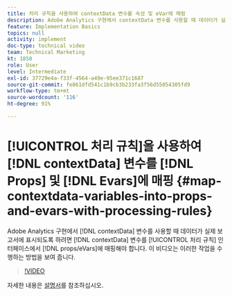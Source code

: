 ```yaml
---
title: 처리 규칙을 사용하여 contextData 변수를 속성 및 eVar에 매핑
description: Adobe Analytics 구현에서 contextData 변수를 사용할 때 데이터가 실제 보고서에 표시되도록 하려면 contextData 변수를 처리 규칙 인터페이스에서 속성/eVar에 매핑해야 합니다. 이 비디오는 이러한 작업을 수행하는 방법을 보여 줍니다.
feature: Implementation Basics
topics: null
activity: implement
doc-type: technical video
team: Technical Marketing
kt: 1850
role: User
level: Intermediate
exl-id: 37729e4a-f33f-4564-a49e-95ee371c1687
source-git-commit: fe861dfd541c1b9cb3b233fa3f56d55054305fd9
workflow-type: tm+mt
source-wordcount: '116'
ht-degree: 91%

---
```


# [!UICONTROL 처리 규칙]을 사용하여 [!DNL contextData] 변수를 [!DNL Props] 및 [!DNL Evars]에 매핑 {#map-contextdata-variables-into-props-and-evars-with-processing-rules}

Adobe Analytics 구현에서 [!DNL contextData] 변수를 사용할 때 데이터가 실제 보고서에 표시되도록 하려면 [!DNL contextData] 변수를 [!UICONTROL 처리 규칙] 인터페이스에서 [!DNL props/eVars]에 매핑해야 합니다. 이 비디오는 이러한 작업을 수행하는 방법을 보여 줍니다.

>[!VIDEO](https://video.tv.adobe.com/v/26124/?quality=12)

자세한 내용은 [설명서](https://experienceleague.adobe.com/docs/analytics/admin/admin-tools/processing-rules/processing-rules.html?lang=en)를 참조하십시오.
